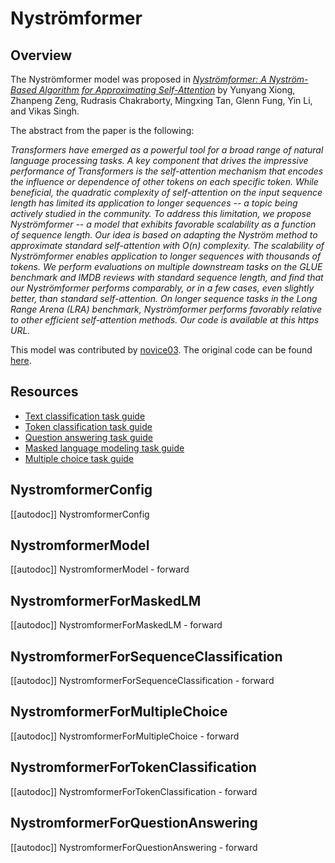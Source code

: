 <!--Copyright 2022 The HuggingFace Team. All rights reserved.

Licensed under the Apache License, Version 2.0 (the "License"); you may not use this file except in compliance with
the License. You may obtain a copy of the License at

http://www.apache.org/licenses/LICENSE-2.0

Unless required by applicable law or agreed to in writing, software distributed under the License is distributed on
an "AS IS" BASIS, WITHOUT WARRANTIES OR CONDITIONS OF ANY KIND, either express or implied. See the License for the
specific language governing permissions and limitations under the License.

⚠️ Note that this file is in Markdown but contain specific syntax for our doc-builder (similar to MDX) that may not be
rendered properly in your Markdown viewer.

-->

# Nyströmformer

## Overview

The Nyströmformer model was proposed in [*Nyströmformer: A Nyström-Based Algorithm for Approximating Self-Attention*](https://arxiv.org/abs/2102.03902) by Yunyang Xiong, Zhanpeng Zeng, Rudrasis Chakraborty, Mingxing Tan, Glenn
Fung, Yin Li, and Vikas Singh.

The abstract from the paper is the following:

*Transformers have emerged as a powerful tool for a broad range of natural language processing tasks. A key component
that drives the impressive performance of Transformers is the self-attention mechanism that encodes the influence or
dependence of other tokens on each specific token. While beneficial, the quadratic complexity of self-attention on the
input sequence length has limited its application to longer sequences -- a topic being actively studied in the
community. To address this limitation, we propose Nyströmformer -- a model that exhibits favorable scalability as a
function of sequence length. Our idea is based on adapting the Nyström method to approximate standard self-attention
with O(n) complexity. The scalability of Nyströmformer enables application to longer sequences with thousands of
tokens. We perform evaluations on multiple downstream tasks on the GLUE benchmark and IMDB reviews with standard
sequence length, and find that our Nyströmformer performs comparably, or in a few cases, even slightly better, than
standard self-attention. On longer sequence tasks in the Long Range Arena (LRA) benchmark, Nyströmformer performs
favorably relative to other efficient self-attention methods. Our code is available at this https URL.*

This model was contributed by [novice03](https://huggingface.co/novice03). The original code can be found [here](https://github.com/mlpen/Nystromformer).

## Resources

- [Text classification task guide](../tasks/sequence_classification)
- [Token classification task guide](../tasks/token_classification)
- [Question answering task guide](../tasks/question_answering)
- [Masked language modeling task guide](../tasks/masked_language_modeling)
- [Multiple choice task guide](../tasks/multiple_choice)

## NystromformerConfig

[[autodoc]] NystromformerConfig

## NystromformerModel

[[autodoc]] NystromformerModel
    - forward

## NystromformerForMaskedLM

[[autodoc]] NystromformerForMaskedLM
    - forward

## NystromformerForSequenceClassification

[[autodoc]] NystromformerForSequenceClassification
    - forward

## NystromformerForMultipleChoice

[[autodoc]] NystromformerForMultipleChoice
    - forward

## NystromformerForTokenClassification

[[autodoc]] NystromformerForTokenClassification
    - forward

## NystromformerForQuestionAnswering

[[autodoc]] NystromformerForQuestionAnswering
    - forward
